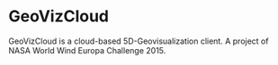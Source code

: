 # GeoVizCloud
GeoVizCloud is a cloud-based 5D-Geovisualization client. A project of NASA World Wind Europa Challenge 2015.
